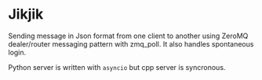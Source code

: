 # Jikjik
Sending message in Json format from one client to another using ZeroMQ dealer/router messaging pattern with zmq_poll. It also handles spontaneous login.

Python server is written with ```asyncio``` but cpp server is syncronous.
